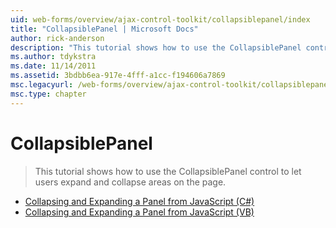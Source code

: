```yaml
---
uid: web-forms/overview/ajax-control-toolkit/collapsiblepanel/index
title: "CollapsiblePanel | Microsoft Docs"
author: rick-anderson
description: "This tutorial shows how to use the CollapsiblePanel control to let users expand and collapse areas on the page."
ms.author: tdykstra
ms.date: 11/14/2011
ms.assetid: 3bdbb6ea-917e-4fff-a1cc-f194606a7869
msc.legacyurl: /web-forms/overview/ajax-control-toolkit/collapsiblepanel
msc.type: chapter
---
```

# CollapsiblePanel

> This tutorial shows how to use the CollapsiblePanel control to let users expand and collapse areas on the page.

- [Collapsing and Expanding a Panel from JavaScript (C#)](collapsing-and-expanding-a-panel-from-javascript-cs.md)
- [Collapsing and Expanding a Panel from JavaScript (VB)](collapsing-and-expanding-a-panel-from-javascript-vb.md)

